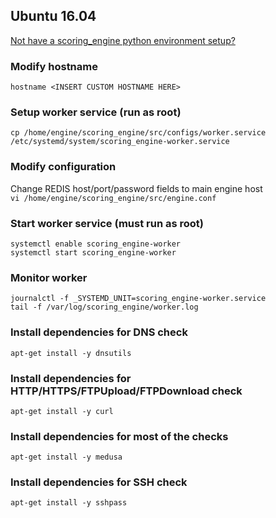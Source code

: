 ## Ubuntu 16.04
[Not have a scoring_engine python environment setup?](SetupEnvironment.md)  

### Modify hostname
`hostname <INSERT CUSTOM HOSTNAME HERE>`  

### Setup worker service (run as root)
`cp /home/engine/scoring_engine/src/configs/worker.service /etc/systemd/system/scoring_engine-worker.service`  

### Modify configuration
Change REDIS host/port/password fields to main engine host  
`vi /home/engine/scoring_engine/src/engine.conf`  

### Start worker service (must run as root)
`systemctl enable scoring_engine-worker`  
`systemctl start scoring_engine-worker`  

### Monitor worker
`journalctl -f _SYSTEMD_UNIT=scoring_engine-worker.service`  
`tail -f /var/log/scoring_engine/worker.log`  

### Install dependencies for DNS check
`apt-get install -y dnsutils`  

### Install dependencies for HTTP/HTTPS/FTPUpload/FTPDownload check
`apt-get install -y curl`  

### Install dependencies for most of the checks
`apt-get install -y medusa`  

### Install dependencies for SSH check
`apt-get install -y sshpass`  